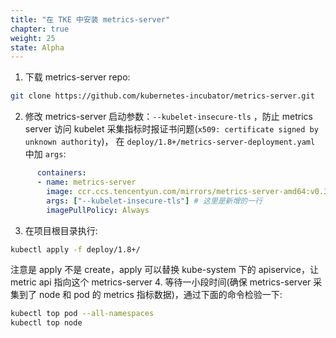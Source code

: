 ```yaml
---
title: "在 TKE 中安装 metrics-server"
chapter: true
weight: 25
state: Alpha
---
```


1. 下载 metrics-server repo:
``` bash
git clone https://github.com/kubernetes-incubator/metrics-server.git
```
2. 修改 metrics-server 启动参数：`--kubelet-insecure-tls` ，防止 metrics server 访问 kubelet 采集指标时报证书问题(`x509: certificate signed by unknown authority`)， 在 `deploy/1.8+/metrics-server-deployment.yaml` 中加 `args`:
``` yaml
      containers:
      - name: metrics-server
        image: ccr.ccs.tencentyun.com/mirrors/metrics-server-amd64:v0.3.1
        args: ["--kubelet-insecure-tls"] # 这里是新增的一行
        imagePullPolicy: Always
```
3. 在项目根目录执行:
``` bash
kubectl apply -f deploy/1.8+/
```
注意是 apply 不是 create，apply 可以替换 kube-system 下的 apiservice，让 metric api 指向这个 metrics-server
4. 等待一小段时间(确保 metrics-server 采集到了 node 和 pod 的 metrics 指标数据)，通过下面的命令检验一下:
``` bash
kubectl top pod --all-namespaces
kubectl top node
```